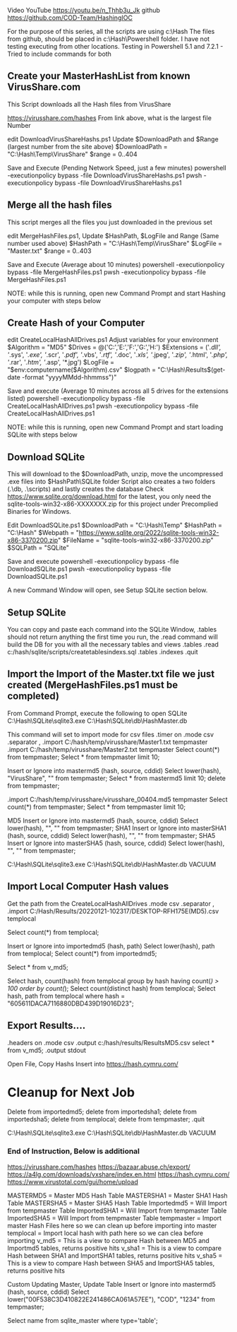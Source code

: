 Video YouTube https://youtu.be/n_Thhb3u_Jk
github https://github.com/COD-Team/HashingIOC


For the purpose of this series, all the scripts are using c:\Hash 
The files from github, should be placed in c:\Hash\Powershell folder. 
I have not testing executing from other locations. 
Testing in Powershell 5.1 and 7.2.1 - Tried to include commands for both

## Create your MasterHashList from known VirusShare.com
This Script downloads all the Hash files from VirusShare

https://virusshare.com/hashes
	From link above, what is the largest file Number

edit DownloadVirusShareHashs.ps1 Update $DownloadPath and $Range (largest number from the site above)
	$DownloadPath = "C:\Hash\Temp\VirusShare"
	$range = 0..404

Save and Execute (Pending Network Speed, just a few minutes)
powershell -executionpolicy bypass -file DownloadVirusShareHashs.ps1
pwsh -executionpolicy bypass -file DownloadVirusShareHashs.ps1

## Merge all the hash files
This script merges all the files you just downloaded in the previous set

edit MergeHashFiles.ps1, Update $HashPath, $LogFile and Range (Same number used above)
	$HashPath = "C:\Hash\Temp\VirusShare"
	$LogFile = "Master.txt"
	$range = 0..403

Save and Execute (Average about 10 minutes)
powershell -executionpolicy bypass -file MergeHashFiles.ps1
pwsh -executionpolicy bypass -file MergeHashFiles.ps1

NOTE: while this is running, open new Command Prompt and start Hashing your computer with steps below

## Create Hash of your Computer
edit CreateLocalHashAllDrives.ps1 Adjust variables for your environment
	$Algorithm = "MD5"
	$Drives = @('C:\','E:\','F:\','G:\','H:\') 
	$Extensions = ('*.dll', '*.sys', '*.exe', '*.scr', '*.pdf', '*.vbs', '*.rtf', '*.doc', '*.xls', '*.jpeg', '*.zip', '*.html', '*.php', '*.rar', '*.htm', '*.asp', '*.jpg')
	$LogFile = "$env:computername($Algorithm).csv"
	$logpath = "C:\Hash\Results\$(get-date -format "yyyyMMdd-hhmmss")"

Save and execute (Average 10 minutes across all 5 drives for the extensions listed)
powershell -executionpolicy bypass -file CreateLocalHashAllDrives.ps1
pwsh -executionpolicy bypass -file CreateLocalHashAllDrives.ps1

NOTE: while this is running, open new Command Prompt and start loading SQLite with steps below

## Download SQLite
This will download to the $DownloadPath, unzip, move the uncompressed .exe files into $HashPath\SQLite folder
Script also creates a two folders (.\db, .\scripts) and lastly creates the database
Check https://www.sqlite.org/download.html for the latest, you only need the sqlite-tools-win32-x86-XXXXXXX.zip 
for this project under Precomplied Binaries for Windows.

Edit DownloadSQLite.ps1
	$DownloadPath = "C:\Hash\Temp"
	$HashPath = "C:\Hash"
	$Webpath = "https://www.sqlite.org/2022/sqlite-tools-win32-x86-3370200.zip"
	$FileName = "sqlite-tools-win32-x86-3370200.zip"
	$SQLPath = "SQLite"

Save and execute
powershell -executionpolicy bypass -file DownloadSQLite.ps1
pwsh -executionpolicy bypass -file DownloadSQLite.ps1

A new Command Window will open, see Setup SQLite section below. 

## Setup SQLite
You can copy and paste each command into the SQLite Window, .tables should not return anything
the first time you run, the .read command will build the DB for you with all the necessary tables and views
.tables
.read c:/hash/sqlite/scripts/createtablesindexs.sql
.tables
.indexes
.quit

## Import the Import of the Master.txt file we just created (MergeHashFiles.ps1 must be completed)
From Command Prompt, execute the following to open SQLite
C:\Hash\SQLite\sqlite3.exe C:\Hash\SQLite\db\HashMaster.db

This command will set to import mode for csv files
.timer on
.mode csv
.separator ,
.import C:/hash/temp/virusshare/Master1.txt tempmaster
.import C:/hash/temp/virusshare/Master2.txt tempmaster
Select count(*) from tempmaster;
Select * from tempmaster limit 10;

Insert or Ignore into mastermd5 (hash, source, cddid) Select lower(hash), "VirusShare", "" from tempmaster;
Select * from mastermd5 limit 10;
delete from tempmaster;

.import C:/hash/temp/virusshare/virusshare_00404.md5 tempmaster
Select count(*) from tempmaster;
Select * from tempmaster limit 10;

MD5
Insert or Ignore into mastermd5 (hash, source, cddid) Select lower(hash), "", "" from tempmaster;
SHA1
Insert or Ignore into masterSHA1 (hash, source, cddid) Select lower(hash), "", "" from tempmaster;
SHA5
Insert or Ignore into masterSHA5 (hash, source, cddid) Select lower(hash), "", "" from tempmaster;

C:\Hash\SQLite\sqlite3.exe C:\Hash\SQLite\db\HashMaster.db VACUUM

## Import Local Computer Hash values
Get the path from the CreateLocalHashAllDrives
.mode csv
.separator ,
.import C:/Hash/Results/20220121-102317/DESKTOP-RFH175E(MD5).csv templocal

Select count(*) from templocal;

Insert or Ignore into importedmd5 (hash, path) Select lower(hash), path from templocal;
Select count(*) from importedmd5;

Select * from v_md5;

Select hash, count(hash) from templocal group by hash having count(*) > 100 order by count(*);
Select count(distinct hash) from templocal;
Select hash, path from templocal where hash = "605611DACA7116880DBD439D19016D23";

## Export Results.... 
.headers on
.mode csv
.output c:/hash/results/ResultsMD5.csv
select * from v_md5;
.output stdout

Open File, Copy Hashs
Insert into https://hash.cymru.com/

# Cleanup for Next Job
Delete from importedmd5;
delete from importedsha1;
delete from importedsha5;
delete from templocal;
delete from tempmaster;
.quit

C:\Hash\SQLite\sqlite3.exe C:\Hash\SQLite\db\HashMaster.db VACUUM

### End of Instruction, Below is additional

https://virusshare.com/hashes
https://bazaar.abuse.ch/export/
https://a4lg.com/downloads/vxshare/index.en.html
https://hash.cymru.com/
https://www.virustotal.com/gui/home/upload

MASTERMD5 = Master MD5 Hash Table
MASTERSHA1 = Master SHA1 Hash Table
MASTERSHA5 = Master SHA5 Hash Table
Importedmd5 = Will Import from tempmaster Table
ImportedSHA1 = Will Import from tempmaster Table
ImportedSHA5 = Will Import from tempmaster Table
tempmaster = Import master Hash Files here so we can clean up before importing into master
templocal = Import local hash with path here so we can clea before importing
v_md5 = This is a view to compare Hash between MD5 and Importmd5 tables, returns positive hits
v_sha1 = This is a view to compare Hash between SHA1 and ImportSHA1 tables, returns positive hits
v_sha5 = This is a view to compare Hash between SHA5 and ImportSHA5 tables, returns positive hits

Custom Updating Master, Update Table
Insert or Ignore into mastermd5 (hash, source, cddid) Select lower("00F538C3D410822E241486CA061A57EE"), "COD", "1234" from tempmaster;


Select name from sqlite_master where type='table';
